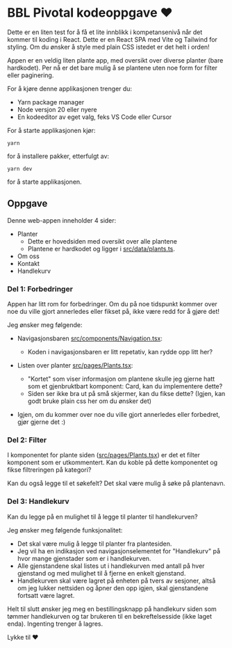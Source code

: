 # BBL Pivotal kodeoppgave ❤️

Dette er en liten test for å få et lite innblikk i kompetansenivå når det kommer til koding i React.
Dette er en React SPA med Vite og Tailwind for styling. Om du ønsker å style med plain CSS istedet er det helt i orden!

Appen er en veldig liten plante app, med oversikt over diverse planter (bare hardkodet).
Per nå er det bare mulig å se plantene uten noe form for filter eller paginering.

For å kjøre denne applikasjonen trenger du:

- Yarn package manager
- Node versjon 20 eller nyere
- En kodeeditor av eget valg, feks VS Code eller Cursor

For å starte applikasjonen kjør:

```
yarn
```

for å installere pakker, etterfulgt av:

```
yarn dev
```

for å starte applikasjonen.

## Oppgave

Denne web-appen inneholder 4 sider:

- Planter
  - Dette er hovedsiden med oversikt over alle plantene
  - Plantene er hardkodet og ligger i [src/data/plants.ts](src/data/plants.ts).
- Om oss
- Kontakt
- Handlekurv

### Del 1: Forbedringer

Appen har litt rom for forbedringer. Om du på noe tidspunkt kommer over noe du ville gjort annerledes eller fikset på, ikke være redd for å gjøre det!

Jeg ønsker meg følgende:

- Navigasjonsbaren [src/components/Navigation.tsx](src/components/Navigation.tsx):

  - Koden i navigasjonsbaren er litt repetativ, kan rydde opp litt her?

- Listen over planter [src/pages/Plants.tsx](src/pages/Plants.tsx):

  - "Kortet" som viser informasjon om plantene skulle jeg gjerne hatt som et gjenbruktbart komponent: Card, kan du implementere dette?
  - Siden ser ikke bra ut på små skjermer, kan du fikse dette? (Igjen, kan godt bruke plain css her om du ønsker det)

- Igjen, om du kommer over noe du ville gjort annerledes eller forbedret, gjør gjerne det :)

### Del 2: Filter

I komponentet for plante siden ([src/pages/Plants.tsx](src/pages/Plants.tsx)) er det et filter komponent som er utkommentert. Kan du koble på dette komponentet og fikse filtreringen på kategori?

Kan du også legge til et søkefelt? Det skal være mulig å søke på plantenavn.

### Del 3: Handlekurv

Kan du legge på en mulighet til å legge til planter til handlekurven?

Jeg ønsker meg følgende funksjonalitet:

- Det skal være mulig å legge til planter fra plantesiden.
- Jeg vil ha en indikasjon ved navigasjonselementet for "Handlekurv" på hvor mange gjenstader som er i handlekurven.
- Alle gjenstandene skal listes ut i handlekurven med antall på hver gjenstand og med mulighet til å fjerne en enkelt gjenstand.
- Handlekurven skal være lagret på enheten på tvers av sesjoner, altså om jeg lukker nettsiden og åpner den opp igjen, skal gjenstandene fortsatt være lagret.

Helt til slutt ønsker jeg meg en bestillingsknapp på handlekurv siden som tømmer handlekurven og tar brukeren til en bekreftelsesside (ikke laget enda). Ingenting trenger å lagres.

Lykke til ❤️
